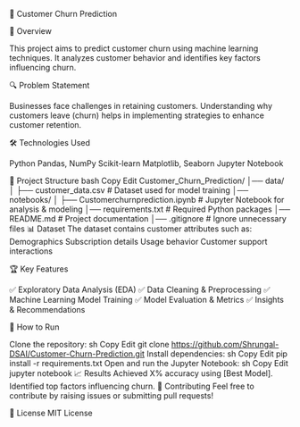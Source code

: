 📌 Customer Churn Prediction

📖 Overview

This project aims to predict customer churn using machine learning techniques. It analyzes customer behavior and identifies key factors influencing churn.

🔍 Problem Statement

Businesses face challenges in retaining customers. Understanding why customers leave (churn) helps in implementing strategies to enhance customer retention.

🛠️ Technologies Used

Python
Pandas, NumPy
Scikit-learn
Matplotlib, Seaborn
Jupyter Notebook

📂 Project Structure
bash
Copy
Edit
Customer_Churn_Prediction/
│── data/
│   ├── customer_data.csv   # Dataset used for model training
│── notebooks/
│   ├── Customerchurnprediction.ipynb   # Jupyter Notebook for analysis & modeling
│── requirements.txt   # Required Python packages
│── README.md   # Project documentation
│── .gitignore   # Ignore unnecessary files
📊 Dataset
The dataset contains customer attributes such as:
Demographics
Subscription details
Usage behavior
Customer support interactions

🏆 Key Features

✅ Exploratory Data Analysis (EDA)
✅ Data Cleaning & Preprocessing
✅ Machine Learning Model Training
✅ Model Evaluation & Metrics
✅ Insights & Recommendations

🚀 How to Run

Clone the repository:
sh
Copy
Edit
git clone https://github.com/Shrungal-DSAI/Customer-Churn-Prediction.git
Install dependencies:
sh
Copy
Edit
pip install -r requirements.txt
Open and run the Jupyter Notebook:
sh
Copy
Edit
jupyter notebook
📈 Results
Achieved X% accuracy using [Best Model].
Identified top factors influencing churn.
🤝 Contributing
Feel free to contribute by raising issues or submitting pull requests!

📜 License
MIT License
